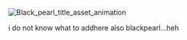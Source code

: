 ![Black_pearl_title_asset_animation](https://github.com/user-attachments/assets/dbcc7709-7cc6-41b1-b97a-7909039caeb5)

i do not know what to addhere
 also blackpearl...heh
